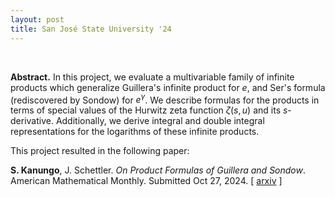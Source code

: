 ```yaml
---
layout: post
title: San José State University '24
---
```

<br>

**Abstract.** In this project, we evaluate a multivariable family of infinite products which generalize Guillera's infinite product for $e$, and Ser's formula (rediscovered by Sondow) for $e^\gamma$. We describe formulas for the products in terms of special values of the Hurwitz zeta function $\zeta(s, u)$ and its $s$-derivative. Additionally, we derive integral and double integral representations for the logarithms of these infinite products.
<br>

This project resulted in the following paper: <br>

**S. Kanungo**, J. Schettler. *On Product Formulas of Guillera and Sondow*. American Mathematical Monthly. Submitted Oct 27, 2024. \[ [arxiv](https://arxiv.org/pdf/2410.07534) \]


<!-- ![abstract](sjsu-24.png) -->
<br>
